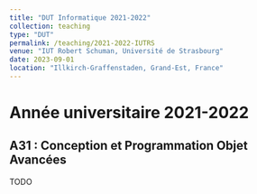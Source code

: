```yaml
---
title: "DUT Informatique 2021-2022"
collection: teaching
type: "DUT"
permalink: /teaching/2021-2022-IUTRS
venue: "IUT Robert Schuman, Université de Strasbourg"
date: 2023-09-01
location: "Illkirch-Graffenstaden, Grand-Est, France"
---
```


# Année universitaire 2021-2022


## A31 : Conception et Programmation Objet Avancées

TODO
